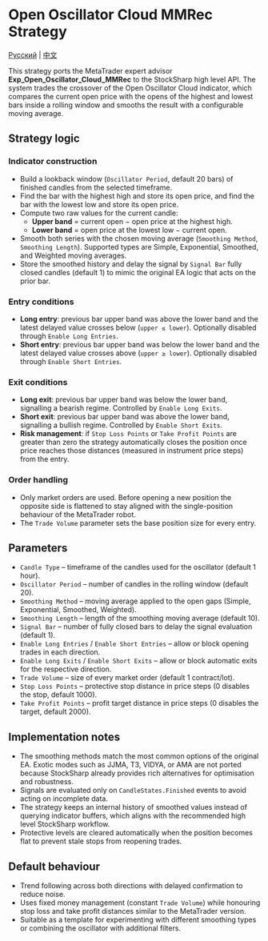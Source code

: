 # Open Oscillator Cloud MMRec Strategy
[Русский](README_ru.md) | [中文](README_cn.md)

This strategy ports the MetaTrader expert advisor **Exp_Open_Oscillator_Cloud_MMRec** to the StockSharp high level API. The system trades the crossover of the Open Oscillator Cloud indicator, which compares the current open price with the opens of the highest and lowest bars inside a rolling window and smooths the result with a configurable moving average.

## Strategy logic

### Indicator construction
- Build a lookback window (`Oscillator Period`, default 20 bars) of finished candles from the selected timeframe.
- Find the bar with the highest high and store its open price, and find the bar with the lowest low and store its open price.
- Compute two raw values for the current candle:
  - **Upper band** = current open − open price at the highest high.
  - **Lower band** = open price at the lowest low − current open.
- Smooth both series with the chosen moving average (`Smoothing Method`, `Smoothing Length`). Supported types are Simple, Exponential, Smoothed, and Weighted moving averages.
- Store the smoothed history and delay the signal by `Signal Bar` fully closed candles (default 1) to mimic the original EA logic that acts on the prior bar.

### Entry conditions
- **Long entry**: previous bar upper band was above the lower band and the latest delayed value crosses below (`upper ≤ lower`). Optionally disabled through `Enable Long Entries`.
- **Short entry**: previous bar upper band was below the lower band and the latest delayed value crosses above (`upper ≥ lower`). Optionally disabled through `Enable Short Entries`.

### Exit conditions
- **Long exit**: previous bar upper band was below the lower band, signalling a bearish regime. Controlled by `Enable Long Exits`.
- **Short exit**: previous bar upper band was above the lower band, signalling a bullish regime. Controlled by `Enable Short Exits`.
- **Risk management**: if `Stop Loss Points` or `Take Profit Points` are greater than zero the strategy automatically closes the position once price reaches those distances (measured in instrument price steps) from the entry.

### Order handling
- Only market orders are used. Before opening a new position the opposite side is flattened to stay aligned with the single-position behaviour of the MetaTrader robot.
- The `Trade Volume` parameter sets the base position size for every entry.

## Parameters
- `Candle Type` – timeframe of the candles used for the oscillator (default 1 hour).
- `Oscillator Period` – number of candles in the rolling window (default 20).
- `Smoothing Method` – moving average applied to the open gaps (Simple, Exponential, Smoothed, Weighted).
- `Smoothing Length` – length of the smoothing moving average (default 10).
- `Signal Bar` – number of fully closed bars to delay the signal evaluation (default 1).
- `Enable Long Entries` / `Enable Short Entries` – allow or block opening trades in each direction.
- `Enable Long Exits` / `Enable Short Exits` – allow or block automatic exits for the respective direction.
- `Trade Volume` – size of every market order (default 1 contract/lot).
- `Stop Loss Points` – protective stop distance in price steps (0 disables the stop, default 1000).
- `Take Profit Points` – profit target distance in price steps (0 disables the target, default 2000).

## Implementation notes
- The smoothing methods match the most common options of the original EA. Exotic modes such as JJMA, T3, VIDYA, or AMA are not ported because StockSharp already provides rich alternatives for optimisation and robustness.
- Signals are evaluated only on `CandleStates.Finished` events to avoid acting on incomplete data.
- The strategy keeps an internal history of smoothed values instead of querying indicator buffers, which aligns with the recommended high level StockSharp workflow.
- Protective levels are cleared automatically when the position becomes flat to prevent stale stops from reopening trades.

## Default behaviour
- Trend following across both directions with delayed confirmation to reduce noise.
- Uses fixed money management (constant `Trade Volume`) while honouring stop loss and take profit distances similar to the MetaTrader version.
- Suitable as a template for experimenting with different smoothing types or combining the oscillator with additional filters.
